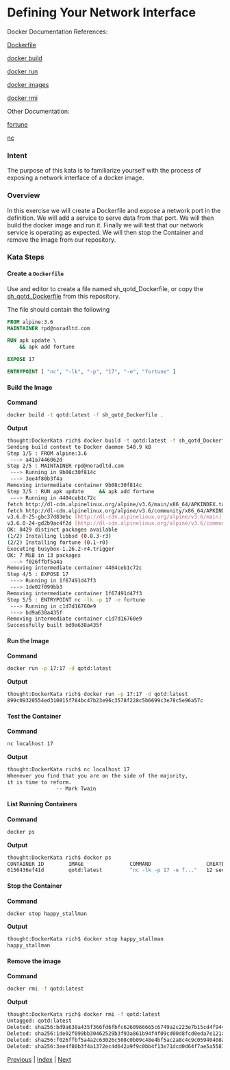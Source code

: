 # Defining Your Network Interface

Docker Documentation References:

[Dockerfile](https://docs.docker.com/engine/reference/builder/)

[docker build](https://docs.docker.com/engine/reference/commandline/build/)

[docker run](https://docs.docker.com/engine/reference/commandline/run/)

[docker images](https://docs.docker.com/engine/reference/commandline/images/)

[docker rmi](https://docs.docker.com/engine/reference/commandline/rmi/)

Other Documentation:

[fortune](https://pkgs.alpinelinux.org/package/v3.6/community/x86_64/fortune)

[nc](http://man.openbsd.org/nc)


### Intent

The purpose of this kata is to familiarize yourself with the process of exposing a network interface of a docker image.

### Overview

In this exercise we will create a Dockerfile and expose a network port in the definition. We will add a service to serve data from that port. We will then build the docker image and run it. Finally we will test that our network service is operating as expected. We will then stop the Container and remove the image from our repository.

### Kata Steps

#### Create a `Dockerfile`

Use and editor to create a file named sh_qotd_Dockerfile, or copy the [sh_qotd_Dockerfile](sh_qotd_Dockerfile) from this repository.

The file should contain the following

```Dockerfile
FROM alpine:3.6
MAINTAINER rpd@noradltd.com

RUN apk update \
    && apk add fortune

EXPOSE 17

ENTRYPOINT [ "nc", "-lk", "-p", "17", "-e", "fortune" ]
```

#### Build the Image

**Command**

```bash
docker build -t qotd:latest -f sh_qotd_Dockerfile .
```

**Output**

```bash
thought:DockerKata rich$ docker build -t qotd:latest -f sh_qotd_Dockerfile .
Sending build context to Docker daemon 548.9 kB
Step 1/5 : FROM alpine:3.6
 ---> a41a7446062d
Step 2/5 : MAINTAINER rpd@noradltd.com
 ---> Running in 9b08c30f814c
 ---> 3ee4f80b3f4a
Removing intermediate container 9b08c30f814c
Step 3/5 : RUN apk update     && apk add fortune
 ---> Running in 4404ceb1c72c
fetch http://dl-cdn.alpinelinux.org/alpine/v3.6/main/x86_64/APKINDEX.tar.gz
fetch http://dl-cdn.alpinelinux.org/alpine/v3.6/community/x86_64/APKINDEX.tar.gz
v3.6.0-25-gbc37d83ebc [http://dl-cdn.alpinelinux.org/alpine/v3.6/main]
v3.6.0-24-gd2b9ac4f2d [http://dl-cdn.alpinelinux.org/alpine/v3.6/community]
OK: 8429 distinct packages available
(1/2) Installing libbsd (0.8.3-r3)
(2/2) Installing fortune (0.1-r0)
Executing busybox-1.26.2-r4.trigger
OK: 7 MiB in 13 packages
 ---> f026ffbf5a4a
Removing intermediate container 4404ceb1c72c
Step 4/5 : EXPOSE 17
 ---> Running in 1f67491d47f3
 ---> 1de02f099bb3
Removing intermediate container 1f67491d47f3
Step 5/5 : ENTRYPOINT nc -lk -p 17 -e fortune
 ---> Running in c1d7d16760e9
 ---> bd9a638a435f
Removing intermediate container c1d7d16760e9
Successfully built bd9a638a435f
```

#### Run the Image

**Command**

```bash
docker run -p 17:17 -d qotd:latest
```

**Output**

```bash
thought:DockerKata rich$ docker run -p 17:17 -d qotd:latest
899c09320554ed310815f784bc47b23e96c3578f228c5b6699c3e78c5e96a57c
```

#### Test the Container

**Command**

```bash
nc localhost 17
```

**Output**

```bash
thought:DockerKata rich$ nc localhost 17
Whenever you find that you are on the side of the majority,
it is time to reform.
                -- Mark Twain
```

#### List Running Containers

**Command**

```bash
docker ps
```

**Output**

```bash
thought:DockerKata rich$ docker ps
CONTAINER ID        IMAGE               COMMAND                  CREATED             STATUS              PORTS                NAMES
6156436ef41d        qotd:latest         "nc -lk -p 17 -e f..."   12 seconds ago      Up 11 seconds       0.0.0.0:17->17/tcp   happy_stallman
```

#### Stop the Container

**Command**

```bash
docker stop happy_stallman
```

**Output**

```bash
thought:DockerKata rich$ docker stop happy_stallman
happy_stallman
```

#### Remove the image

**Command**

```bash
docker rmi -f qotd:latest
```

**Output**

```bash
thought:DockerKata rich$ docker rmi -f qotd:latest
Untagged: qotd:latest
Deleted: sha256:bd9a638a435f366fd6fbfc6260966665c6749a2c223e7b15cd4f944fe098eef0
Deleted: sha256:1de02f099bb30462529b3f93a861b94f4f09cd00d8fcd0eda7e121a9d725063b
Deleted: sha256:f026ffbf5a4a2c63026c508c0b09c48e4bf5ac2a8c4c9c05940408a90067c240
Deleted: sha256:3ee4f80b3f4a1372ec4d642a9f9c0bb4f13e71dcd0d64f7ae5a55872c4bc28d7
```


[Previous](20_mounting_volumes.md) | [Index](README.md) | [Next](22_define_volume.md)
